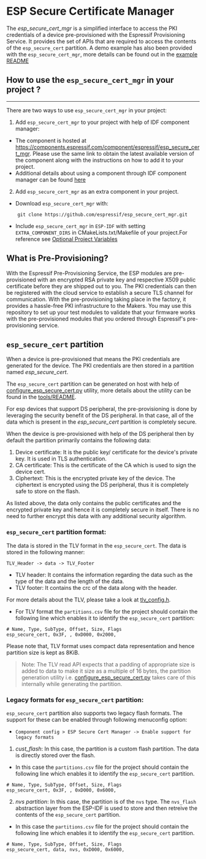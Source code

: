 # ESP Secure Certificate Manager

The *esp_secure_cert_mgr* is a simplified interface to access the PKI credentials of a device pre-provisioned with the
Espressif Provisioning Service. It provides the set of APIs that are required to access the contents of
the `esp_secure_cert` partition.
A demo example has also been provided with the `esp_secure_cert_mgr`, more details can be found out
in the [example README](https://github.com/espressif/esp_secure_cert_mgr/blob/main/examples/esp_secure_cert_app/README.md)

## How to use the `esp_secure_cert_mgr` in your project ?
---
There are two ways to use `esp_secure_cert_mgr` in your project:

1) Add `esp_secure_cert_mgr` to your project with help of IDF component manager:
* The component is hosted at https://components.espressif.com/component/espressif/esp_secure_cert_mgr. Please use the same link to obtain the latest available version of the component along with the instructions on how to add it to your project.
* Additional details about using a component through IDF component manager can be found [here](https://docs.espressif.com/projects/esp-idf/en/latest/esp32/api-guides/tools/idf-component-manager.html#using-with-a-project)


2) Add `esp_secure_cert_mgr` as an extra component in your project.

* Download `esp_secure_cert_mgr` with:
```
    git clone https://github.com/espressif/esp_secure_cert_mgr.git
```
* Include  `esp_secure_cert_mgr` in `ESP-IDF` with setting `EXTRA_COMPONENT_DIRS` in CMakeLists.txt/Makefile of your project.For reference see [Optional Project Variables](https://docs.espressif.com/projects/esp-idf/en/latest/esp32/api-guides/build-system.html#optional-project-variables)

## What is Pre-Provisioning?

With the Espressif Pre-Provisioning Service, the ESP modules are pre-provisioned with an encrypted RSA private key and respective X509 public certificate before they are shipped out to you. The PKI credentials can then be registered with the cloud service to establish a secure TLS channel for communication. With the pre-provisioning taking place in the factory, it provides a hassle-free PKI infrastructure to the Makers. You may use this repository to set up your test modules to validate that your firmware works with the pre-provisioned modules that you ordered through Espressif's pre-provisioning service.

## `esp_secure_cert` partition
When a device is pre-provisioned that means the PKI credentials are generated for the device. The PKI credentials are then stored in a partition named
*esp_secure_cert*.

The `esp_secure_cert` partition can be generated on host with help of [configure_esp_secure_cert.py](https://github.com/espressif/esp_secure_cert_mgr/blob/main/tools/configure_esp_secure_cert.py) utility, more details about the utility can be found in the [tools/README](https://github.com/espressif/esp_secure_cert_mgr/tree/main/tools#readme).

For esp devices that support DS peripheral, the pre-provisioning is done by leveraging the security benefit of the DS peripheral. In that case, all of the data which is present in the *esp_secure_cert* partition is completely secure.

When the device is pre-provisioned with help of the DS peripheral then by default the partition primarily contains the following data:
1) Device certificate: It is the public key/ certificate for the device's private key. It is used in TLS authentication.
2) CA certificate: This is the certificate of the CA which is used to sign the device cert.
3) Ciphertext: This is the encrypted private key of the device. The ciphertext is encrypted using the DS peripheral, thus it is completely safe to store on the flash.

As listed above, the data only contains the public certificates and the encrypted private key and hence it is completely secure in itself. There is no need to further encrypt this data with any additional security algorithm.

### `esp_secure_cert` partition format:
The data is stored in the TLV format in the `esp_secure_cert`.
The data is stored in the following manner:

`TLV_Header -> data -> TLV_Footer`

* TLV header: It contains the information regarding the data such as the type of the data and the length of the data.
* TLV footer: It contains the crc of the data along with the header.

For more details about the TLV, please take a look at [tlv_config.h](https://github.com/espressif/esp_secure_cert_mgr/tree/main/private_include/esp_secure_cert_tlv_config.h).

* For TLV format the `partitions.csv` file for the project should contain the following line which enables it to identify the `esp_secure_cert` partition:

```
# Name, Type, SubType, Offset, Size, Flags
esp_secure_cert, 0x3F, , 0xD000, 0x2000,
```

Please note that, TLV format uses compact data representation and hence partition size is kept as 8KiB.

> Note: The TLV read API expects that a padding of appropriate size is added to data to make it size as a multiple of 16 bytes, the partition generation utility i.e. [configure_esp_secure_cert.py](https://github.com/espressif/esp_secure_cert_mgr/blob/main/tools/configure_esp_secure_cert.py) takes care of this internally while generating the partition. 


### Legacy formats for `esp_secure_cert` partition:
`esp_secure_cert` partition also supports two legacy flash formats.
The support for these can be enabled through following menuconfig option:
* `Component config > ESP Secure Cert Manager -> Enable support for legacy formats`

1) *cust_flash*: In this case, the partition is a custom flash partition. The data is directly stored over the flash.
* In this case the `partitions.csv` file for the project should contain the following line which enables it to identify the `esp_secure_cert` partition.

```
# Name, Type, SubType, Offset, Size, Flags
esp_secure_cert, 0x3F, , 0xD000, 0x6000,
```

2) *nvs partition*: In this case, the partition is of the `nvs` type. The `nvs_flash` abstraction layer from the ESP-IDF is used to store and then retreive the contents of the `esp_secure_cert` partition.

* In this case the `partitions.csv` file for the project should contain the following line which enables it to identify the `esp_secure_cert` partition.

```
# Name, Type, SubType, Offset, Size, Flags
esp_secure_cert, data, nvs, 0xD000, 0x6000,
```
